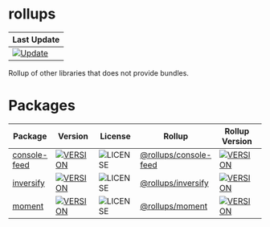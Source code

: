 # rollups

| Last Update |
| ----------- |
| [![Update](https://github.com/wenerme/rollups/workflows/Update/badge.svg)](https://github.com/wenerme/rollups/actions?query=workflow%3AUpdate) |

Rollup of other libraries that does not provide bundles.


# Packages

| Package | Version | License | Rollup | Rollup Version | jsdelivr | unpkg |
| ------- | ------- | ------- | ------ | -------------- | -------- | ----- |
| [console-feed](https://www.npmjs.com/package/console-feed) | [![VERSION](https://img.shields.io/npm/v/console-feed)](https://www.npmjs.com/package/console-feed) | ![LICENSE](https://img.shields.io/npm/l/console-feed) | [@rollups/console-feed](./pacckages/console-feed) | [![VERSION](https://img.shields.io/npm/v/@rollups/console-feed)]((https://www.npmjs.com/package/@rollups/console-feed)) | [jsdelivr](https://cdn.jsdelivr.net/npm/@rollups/console-feed) | [unpkg](https://unpkg.com/@rollups/console-feed) |
| [inversify](https://www.npmjs.com/package/inversify) | [![VERSION](https://img.shields.io/npm/v/inversify)](https://www.npmjs.com/package/inversify) | ![LICENSE](https://img.shields.io/npm/l/inversify) | [@rollups/inversify](./pacckages/inversify) | [![VERSION](https://img.shields.io/npm/v/@rollups/inversify)]((https://www.npmjs.com/package/@rollups/inversify)) | [jsdelivr](https://cdn.jsdelivr.net/npm/@rollups/inversify) | [unpkg](https://unpkg.com/@rollups/inversify) |
| [moment](https://www.npmjs.com/package/moment) | [![VERSION](https://img.shields.io/npm/v/moment)](https://www.npmjs.com/package/moment) | ![LICENSE](https://img.shields.io/npm/l/moment) | [@rollups/moment](./pacckages/moment) | [![VERSION](https://img.shields.io/npm/v/@rollups/moment)]((https://www.npmjs.com/package/@rollups/moment)) | [jsdelivr](https://cdn.jsdelivr.net/npm/@rollups/moment) | [unpkg](https://unpkg.com/@rollups/moment) |
